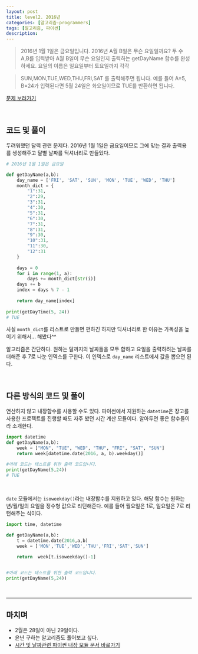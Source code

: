 ```yaml
---
layout: post
title: level2. 2016년
categories: [알고리즘-programmers]
tags: [알고리즘, 파이썬]
description: 
---
```


> 2016년 1월 1일은 금요일입니다. 2016년 A월 B일은 무슨 요일일까요? 두 수 A,B를 입력받아 A월 B일이 무슨 요일인지 출력하는 getDayName 함수를 완성하세요. 요일의 이름은 일요일부터 토요일까지 각각

> SUN,MON,TUE,WED,THU,FRI,SAT
를 출력해주면 됩니다. 예를 들어 A=5, B=24가 입력된다면 5월 24일은 화요일이므로 TUE를 반환하면 됩니다.


<a href="https://programmers.co.kr/learn/challenge_codes/177" target="_blank">문제 보러가기</a>

<br>

## 코드 및 풀이

두려워했던 달력 관련 문제다. 2016년 1월 1일은 금요일이므로 그에 맞는 결과 출력용 를 생성해주고 달별 날짜를 딕셔너리로 만들었다. 

```python
# 2016년 1월 1일은 금요일

def getDayName(a,b):
    day_name = ['FRI', 'SAT', 'SUN', 'MON', 'TUE', 'WED', 'THU']
    month_dict = {
        "1":31, 
        "2":29, 
        "3":31, 
        "4":30, 
        "5":31, 
        "6":30, 
        "7":31, 
        "8":31, 
        "9":30, 
        "10":31, 
        "11":30, 
        "12":31
    }
    
    days = 0
    for i in range(1, a):
        days += month_dict[str(i)]
    days += b
    index = days % 7 - 1
    
    return day_name[index]
    
print(getDayTime(5, 24))
# TUE
```

사실 `month_dict`를 리스트로 만들면 편하긴 하지만 딕셔너리로 한 이유는 가독성을 높이기 위해서... 해봤다^^

알고리즘은 간단하다. 원하는 달까지의 날짜들을 모두 합하고 요일을 출력하려는 날짜를 더해준 후 7로 나눈 인덱스를 구한다. 이 인덱스로 `day_name` 리스트에서 값을 뽑으면 된다. 

<br>

## 다른 방식의 코드 및 풀이 

연산하지 않고 내장함수를 사용할 수도 있다. 파이썬에서 지원하는 `datetime`은 장고를 사용한 프로젝트를 진행할 때도 자주 봤던 시간 계산 모듈이다. 알아두면 좋은 함수들이라 소개한다. 

```python
import datetime
def getDayName(a,b):
    week = ["MON", "TUE", "WED", "THU", "FRI", "SAT", "SUN"]
    return week[datetime.date(2016, a, b).weekday()]

#아래 코드는 테스트를 위한 출력 코드입니다.
print(getDayName(5,24))
# TUE
```

<br>

`date` 모듈에서는 `isoweekday()`라는 내장함수를 지원하고 있다. 해당 함수는 원하는 년/월/일의 요일을 정수형 값으로 리턴해준다. 예를 들어 월요일은 1로, 일요일은 7로 리턴해주는 식이다. 

```python
import time, datetime

def getDayName(a,b):
    t = datetime.date(2016,a,b)
    week = ['MON','TUE','WED','THU','FRI','SAT','SUN']

    return  week[t.isoweekday()-1]


#아래 코드는 테스트를 위한 출력 코드입니다.
print(getDayName(5,24))
```

<br>

--- 

## 마치며

- 2월은 28일이 아닌 29일이다. 
- 윤년 구하는 알고리즘도 풀어보고 싶다.
- <a href="https://docs.python.org/3/library/datetime.html" target="_blank">시간 및 날짜관련 파이썬 내장 모듈 문서 바로가기</a>

<br>
